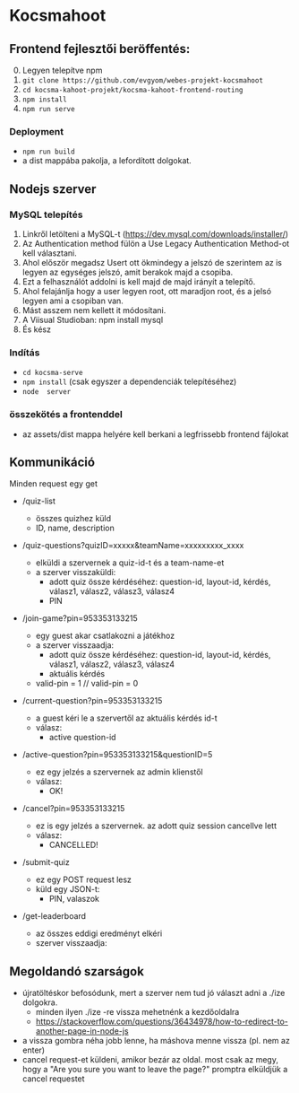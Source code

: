 # Kocsmahoot

## Frontend fejlesztői beröffentés:

0. Legyen telepítve npm
1. `git clone https://github.com/evgyom/webes-projekt-kocsmahoot`
2. `cd kocsma-kahoot-projekt/kocsma-kahoot-frontend-routing`
3. `npm install`
4. `npm run serve`

### Deployment

* `npm run build`
* a dist mappába pakolja, a lefordított dolgokat.

## Nodejs szerver

### MySQL telepítés
1. Linkről letölteni a MySQL-t (https://dev.mysql.com/downloads/installer/)
2. Az Authentication method fülön a Use Legacy Authentication Method-ot kell választani.
3. Ahol először megadsz Usert ott ökmindegy a jelszó de szerintem az is legyen az egységes jelszó, amit berakok majd a csopiba.
4. Ezt a felhasználót addolni is kell majd de majd irányít a telepítő.
5. Ahol felajánlja hogy a user legyen root, ott maradjon root, és a jelsó legyen ami a csopiban van.
6. Mást asszem nem kellett it módosítani.
7. A Viisual Studioban: npm install mysql
8. És kész

### Indítás
* `cd kocsma-serve`
* `npm install` (csak egyszer a dependenciák telepítéséhez)
* `node  server`

### összekötés a frontenddel
* az assets/dist mappa helyére kell berkani a legfrissebb frontend fájlokat


## Kommunikáció
Minden request egy get

* /quiz-list 
    * összes quizhez küld
    * ID, name, description

* /quiz-questions?quizID=xxxxx&teamName=xxxxxxxxx_xxxx
    * elküldi a szervernek a quiz-id-t és a team-name-et
    * a szerver visszaküldi:
        * adott quiz össze kérdéséhez: question-id, layout-id, kérdés, válasz1, válasz2, válasz3, válasz4
        * PIN

* /join-game?pin=953353133215
    * egy guest akar csatlakozni a játékhoz
    * a szerver visszaadja:
        * adott quiz össze kérdéséhez: question-id, layout-id, kérdés, válasz1, válasz2, válasz3, válasz4
        * aktuális kérdés
    * valid-pin = 1 // valid-pin = 0

* /current-question?pin=953353133215
    * a guest kéri le a szervertől az aktuális kérdés id-t
    * válasz:
        * active question-id

* /active-question?pin=953353133215&questionID=5
    * ez egy jelzés a szervernek az admin klienstől
    * válasz:
        * OK!

* /cancel?pin=953353133215
    * ez is egy jelzés a szervernek. az adott quiz session cancellve lett
    * válasz:
        * CANCELLED!

* /submit-quiz
    * ez egy POST request lesz
    * küld egy JSON-t:
        * PIN, valaszok

* /get-leaderboard
    * az összes eddigi eredményt elkéri
    * szerver visszaadja:

## Megoldandó szarságok
* újratöltéskor befosódunk, mert a szerver nem tud jó választ adni a ./ize dolgokra.
    * minden ilyen ./ize -re vissza mehetnénk a kezdőoldalra
    * https://stackoverflow.com/questions/36434978/how-to-redirect-to-another-page-in-node-js
* a vissza gombra néha jobb lenne, ha máshova menne vissza (pl. nem az enter)
* cancel request-et küldeni, amikor bezár az oldal. most csak az megy, hogy a "Are you sure you want to leave the page?" promptra elküldjük a cancel requestet